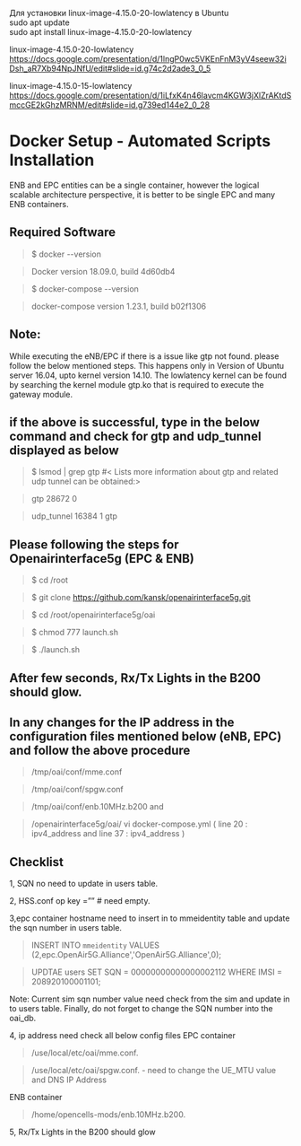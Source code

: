 Для установки linux-image-4.15.0-20-lowlatency в Ubuntu  
sudo apt update  
sudo apt install linux-image-4.15.0-20-lowlatency  

linux-image-4.15.0-20-lowlatency
https://docs.google.com/presentation/d/1lngP0wc5VKEnFnM3yV4seew32iDsh_aR7Xb94NpJNfU/edit#slide=id.g74c2d2ade3_0_5

linux-image-4.15.0-15-lowlatency
https://docs.google.com/presentation/d/1iLfxK4n46lavcm4KGW3jXlZrAKtdSmccGE2kGhzMRNM/edit#slide=id.g739ed144e2_0_28

# Docker Setup - Automated Scripts Installation
ENB and EPC entities can be a single container, however the logical scalable architecture perspective, it is better to be single EPC and many ENB containers.

## Required Software
> $ docker --version

> Docker version 18.09.0, build 4d60db4

> $ docker-compose --version

> docker-compose version 1.23.1, build b02f1306

## Note:
While executing the eNB/EPC if there is a issue like gtp not found. please follow the below mentioned steps. This happens only in 
Version of Ubuntu server 16.04, upto kernel version 14.10. The lowlatency kernel can be found by searching the kernel module gtp.ko that is required to execute the gateway module. 

## if the above is successful, type in the below command and check for gtp and udp_tunnel displayed as below
> $ lsmod | grep gtp  #< Lists more information about gtp and related udp tunnel can be obtained:>

> gtp 28672 0

> udp_tunnel 16384 1 gtp

## Please following the steps for Openairinterface5g (EPC & ENB)

> $ cd /root

> $ git clone https://github.com/kansk/openairinterface5g.git

> $ cd /root/openairinterface5g/oai

> $ chmod 777 launch.sh 

> $ ./launch.sh

## After few seconds, Rx/Tx Lights in the B200 should glow.

## In any changes for the IP address in the configuration files mentioned below (eNB, EPC) and follow the above procedure

> /tmp/oai/conf/mme.conf

> /tmp/oai/conf/spgw.conf

> /tmp/oai/conf/enb.10MHz.b200 and

> /openairinterface5g/oai/ vi docker-compose.yml ( line 20 : ipv4_address and line 37 : ipv4_address )

## Checklist

1, SQN no need to update in users table.

2, HSS.conf op key =”” # need empty.

3,epc container hostname need to insert in to mmeidentity table and update the sqn number in users table.

>INSERT INTO `mmeidentity` VALUES (2,epc.OpenAir5G.Alliance','OpenAir5G.Alliance',0);

>UPDTAE users SET SQN = 00000000000000002112 WHERE IMSI = 208920100001101;

Note: Current sim sqn number value need check from the sim and update in to users table.
Finally, do not forget to change the SQN number into the oai_db.

4, ip address need check all below config files EPC container
>/use/local/etc/oai/mme.conf.

>/use/local/etc/oai/spgw.conf. -	need to change the UE_MTU value and DNS IP Address

ENB container 

>/home/opencells-mods/enb.10MHz.b200.

5, Rx/Tx Lights in the B200 should glow

